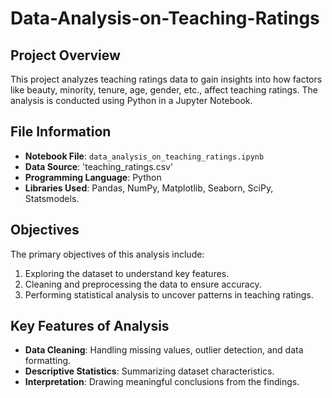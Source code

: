 # Data-Analysis-on-Teaching-Ratings

## Project Overview

This project analyzes teaching ratings data to gain insights into how factors like beauty, minority, tenure, age, gender, etc., affect teaching ratings. The analysis is conducted using Python in a Jupyter Notebook.

## File Information

- **Notebook File**: `data_analysis_on_teaching_ratings.ipynb`
- **Data Source**: 'teaching_ratings.csv'
- **Programming Language**: Python
- **Libraries Used**: Pandas, NumPy, Matplotlib, Seaborn, SciPy, Statsmodels.

## Objectives

The primary objectives of this analysis include:

1. Exploring the dataset to understand key features.
2. Cleaning and preprocessing the data to ensure accuracy.
3. Performing statistical analysis to uncover patterns in teaching ratings.


## Key Features of Analysis

- **Data Cleaning**: Handling missing values, outlier detection, and data formatting.
- **Descriptive Statistics**: Summarizing dataset characteristics.
- **Interpretation**: Drawing meaningful conclusions from the findings.


